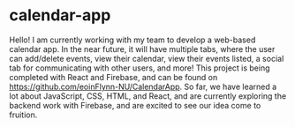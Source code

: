 # calendar-app

Hello! I am currently working with my team to develop a web-based calendar app. In the near future, it will have multiple tabs, where the user can add/delete events, view their calendar, view their events listed, a social tab for communicating with other users, and more! This project is being completed with React and Firebase, and can be found on https://github.com/eoinFlynn-NU/CalendarApp. So far, we have learned a lot about JavaScript, CSS, HTML, and React, and are currently exploring the backend work with Firebase, and are excited to see our idea come to fruition.

